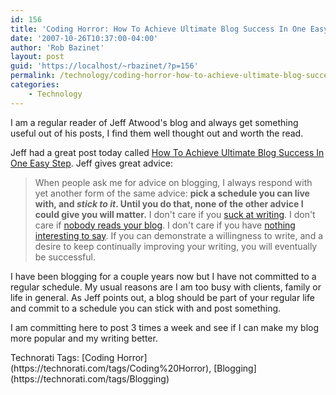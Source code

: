 ```yaml
---
id: 156
title: 'Coding Horror: How To Achieve Ultimate Blog Success In One Easy Step'
date: '2007-10-26T10:37:00-04:00'
author: 'Rob Bazinet'
layout: post
guid: 'https://localhost/~rbazinet/?p=156'
permalink: /technology/coding-horror-how-to-achieve-ultimate-blog-success-in-one-easy-step/
categories:
    - Technology
---
```


I am a regular reader of Jeff Atwood's blog and always get something useful out of his posts, I find them well thought out and worth the read.

Jeff had a great post today called [How To Achieve Ultimate Blog Success In One Easy Step](https://www.codinghorror.com/blog/archives/000983.html?r=28993#endcomments). Jeff gives great advice:

> When people ask me for advice on blogging, I always respond with yet another form of the same advice: **pick a schedule you can live with, and *stick to it*. Until you do that, none of the other advice I could give you will matter.** I don't care if you [suck at writing](https://www.codinghorror.com/blog/archives/000516.html). I don't care if [nobody reads your blog](https://www.codinghorror.com/blog/archives/000536.html). I don't care if you have [nothing interesting to say](https://www.codinghorror.com/blog/archives/000297.html). If you can demonstrate a willingness to write, and a desire to keep continually improving your writing, you will eventually be successful.

I have been blogging for a couple years now but I have not committed to a regular schedule. My usual reasons are I am too busy with clients, family or life in general. As Jeff points out, a blog should be part of your regular life and commit to a schedule you can stick with and post something.

I am committing here to post 3 times a week and see if I can make my blog more popular and my writing better.

<div class="wlWriterSmartContent" style="display:inline;margin:0;padding:0;">Technorati Tags: [Coding Horror](https://technorati.com/tags/Coding%20Horror), [Blogging](https://technorati.com/tags/Blogging)</div>